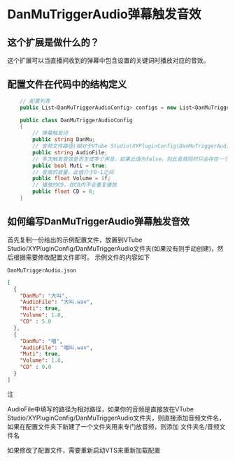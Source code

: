 # DanMuTriggerAudio弹幕触发音效

## 这个扩展是做什么的？
这个扩展可以当直播间收到的弹幕中包含设置的关键词时播放对应的音效。

## 配置文件在代码中的结构定义

```C#
    // 配置列表
    public List<DanMuTriggerAudioConfig> configs = new List<DanMuTriggerAudioConfig>();

    public class DanMuTriggerAudioConfig
    {
        // 弹幕触发词
        public string DanMu;
        // 音频文件路径(相对于VTube Studio\XYPluginConfig\DanMuTriggerAudio)
        public string AudioFile;
        // 多次触发音效是否生成多个声音，如果此值为false，则此音效同时只会存在一个，后面的需要等前面的播放完毕才会再次触发
        public bool Muti = true;
        // 音效的音量，此值介于0-1之间
        public float Volume = 1f;
        // 播放的CD，在CD内不会重复播放
        public float CD = 0;
    }
```

## 如何编写DanMuTriggerAudio弹幕触发音效
首先复制一份给出的示例配置文件，放置到VTube Studio/XYPluginConfig/DanMuTriggerAudio文件夹(如果没有则手动创建)，然后根据需要修改配置文件即可。
示例文件的内容如下

`DanMuTriggerAudio.json`
```json
[
  {
    "DanMu": "大叫",
    "AudioFile": "大叫.wav",
    "Muti": true,
    "Volume": 1.0,
    "CD" : 5.0
  },
  {
    "DanMu": "喵",
    "AudioFile": "喵叫.wav",
    "Muti": true,
    "Volume": 1.0,
    "CD" : 0.0
  }
]
```
注

AudioFile中填写的路径为相对路径，如果你的音频是直接放在VTube Studio/XYPluginConfig/DanMuTriggerAudio文件夹，则直接添加音频文件名，如果在配置文件夹下新建了一个文件夹用来专门放音频，则添加 文件夹名/音频文件名

如果修改了配置文件，需要重新启动VTS来重新加载配置
